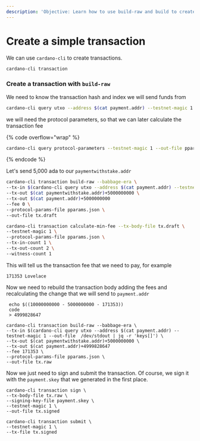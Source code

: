 ```yaml
---
description: 'Objective: Learn how to use build-raw and build to create a simple transaction'
---
```


# Create a simple transaction

We can use `cardano-cli` to create transactions.

```bash
cardano-cli transaction
```

### Create a transaction with `build-raw`

We need to know the transaction hash and index we will send funds from

```bash
cardano-cli query utxo --address $(cat payment.addr) --testnet-magic 1
```

we will need the protocol parameters, so that we can later calculate the transaction fee

{% code overflow="wrap" %}
```bash
cardano-cli query protocol-parameters --testnet-magic 1 --out-file pparams.json
```
{% endcode %}

&#x20;Let's send 5,000 ada to our `paymentwithstake.addr`

```bash
cardano-cli transaction build-raw --babbage-era \
--tx-in $(cardano-cli query utxo --address $(cat payment.addr) --testnet-magic 1 --out-file  /dev/stdout | jq -r 'keys[]') \
--tx-out $(cat paymentwithstake.addr)+5000000000 \
--tx-out $(cat payment.addr)+5000000000
--fee 0 \
--protocol-params-file pparams.json \
--out-file tx.draft
```

```bash
cardano-cli transaction calculate-min-fee --tx-body-file tx.draft \
--testnet-magic 1 \
--protocol-params-file pparams.json \
--tx-in-count 1 \
--tx-out-count 2 \
--witness-count 1 
```

This will tell us the transaction fee that we need to pay, for example

```
171353 Lovelace
```

Now we need to rebuild the transaction body adding the fees and recalculating the change that we will send to `payment.addr`&#x20;

```
 echo $((10000000000 - 5000000000 - 171353))
 code
 > 4999828647
```

```
cardano-cli transaction build-raw --babbage-era \
--tx-in $(cardano-cli query utxo --address $(cat payment.addr) --testnet-magic 1 --out-file  /dev/stdout | jq -r 'keys[]') \
--tx-out $(cat paymentwithstake.addr)+5000000000 \
--tx-out $(cat payment.addr)+4999828647
--fee 171353 \
--protocol-params-file pparams.json \
--out-file tx.raw
```

Now we just need to sign and submit the transaction. Of course, we sign it with the `payment.skey` that we generated in the first place.&#x20;

```
cardano-cli transaction sign \
--tx-body-file tx.raw \
--signing-key-file payment.skey \
--testnet-magic 1 \
--out-file tx.signed
```

```
cardano-cli transaction submit \
--testnet-magic 1 \
--tx-file tx.signed 
```
